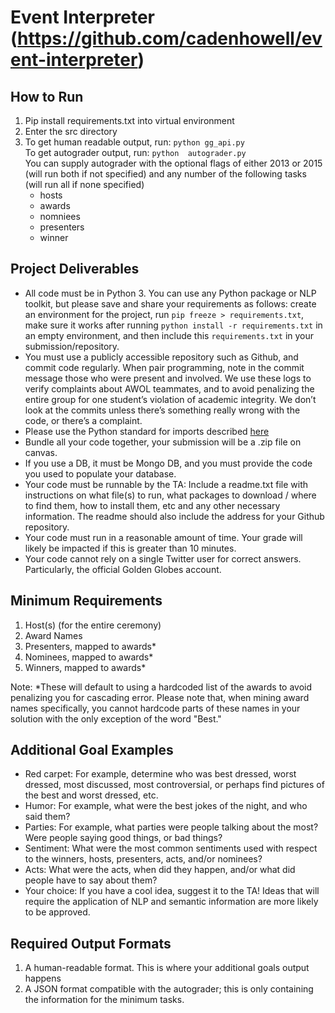 # Event Interpreter (https://github.com/cadenhowell/event-interpreter)
## How to Run
1) Pip install requirements.txt into virtual environment
2) Enter the src directory
3) To get human readable output, run: `python gg_api.py`<br>
To get autograder output, run: `python  autograder.py`<br>
    You can supply autograder with the optional flags of either 2013 or 2015 (will run both if not specified) and any number of the following tasks (will run all if none specified)
    - hosts
    - awards
    - nomniees
    - presenters
    - winner

## Project Deliverables

- All code must be in Python 3. You can use any Python package or NLP toolkit, but please save and share your requirements as follows: create an environment for the project, run `pip freeze > requirements.txt`, make sure it works after running `python install -r requirements.txt` in an empty environment, and then include this `requirements.txt` in your submission/repository.
- You must use a publicly accessible repository such as Github, and commit code regularly. When pair programming, note in the commit message those who were present and involved. We use these logs to verify complaints about AWOL teammates, and to avoid penalizing the entire group for one student’s violation of academic integrity. We don’t look at the commits unless there’s something really wrong with the code, or there’s a complaint.
- Please use the Python standard for imports described [here](https://www.python.org/dev/peps/pep-0008/#imports)
- Bundle all your code together, your submission will be a .zip file on canvas.
- If you use a DB, it must be Mongo DB, and you must provide the code you used to populate your database.
- Your code must be runnable by the TA: Include a readme.txt file with instructions on what file(s) to run, what packages to download / where to find them, how to install them, etc and any other necessary information. The readme should also include the address for your Github repository.
- Your code must run in a reasonable amount of time. Your grade will likely be impacted if this is greater than 10 minutes.
- Your code cannot rely on a single Twitter user for correct answers. Particularly, the official Golden Globes account.

## Minimum Requirements

1. Host(s) (for the entire ceremony)
2. Award Names
3. Presenters, mapped to awards*
4. Nominees, mapped to awards*
5. Winners, mapped to awards*

Note: *These will default to using a hardcoded list of the awards to avoid penalizing you for cascading error. Please note that, when mining award names specifically, you cannot hardcode parts of these names in your solution with the only exception of the word "Best."

## Additional Goal Examples

- Red carpet: For example, determine who was best dressed, worst dressed, most discussed, most controversial, or perhaps find pictures of the best and worst dressed, etc.
- Humor: For example, what were the best jokes of the night, and who said them?
- Parties: For example, what parties were people talking about the most? Were people saying good things, or bad things?
- Sentiment: What were the most common sentiments used with respect to the winners, hosts, presenters, acts, and/or nominees?
- Acts: What were the acts, when did they happen, and/or what did people have to say about them?
- Your choice: If you have a cool idea, suggest it to the TA! Ideas that will require the application of NLP and semantic information are more likely to be approved.

## Required Output Formats

1. A human-readable format. This is where your additional goals output happens
2. A JSON format compatible with the autograder; this is only containing the information for the minimum tasks.

